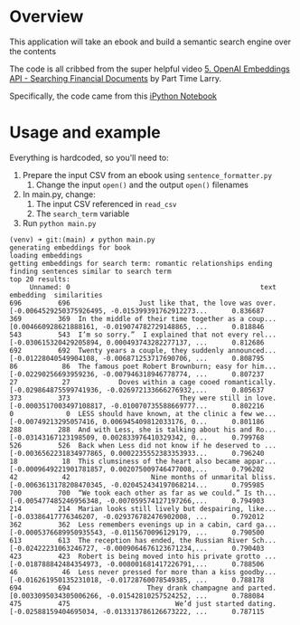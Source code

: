 # Overview
This application will take an ebook and build a semantic search engine over the contents

The code is all cribbed from the super helpful video 
[5. OpenAI Embeddings API - Searching Financial Documents](https://www.youtube.com/watch?v=xzHhZh7F25I)
by Part Time Larry.

Specifically, the code came from this [iPython Notebook](https://colab.research.google.com/drive/1tttDqgnWL9yJtmlOFXJqA-BjQ1Pyfpax?usp=sharing#scrollTo=bUPM0-8iLNK0)

# Usage and example
Everything is hardcoded, so you'll need to:
1. Prepare the input CSV from an ebook using `sentence_formatter.py`
   1. Change the input `open()` and the output `open()` filenames
2. In main.py, change:
   1. The input CSV referenced in `read_csv`
   2. The `search_term` variable
3. Run `python main.py`

```
(venv) ➜ git:(main) ✗ python main.py
generating embeddings for book
loading embeddings
getting embeddings for search term: romantic relationships ending
finding sentences similar to search term
top 20 results:
     Unnamed: 0                                               text                                          embedding  similarities
696         696                 Just like that, the love was over.  [-0.0064529250375926495, -0.015399391762912273...      0.836687
369         369  In the middle of their time together as a coup...  [0.004660928621888161, -0.019074782729148865, ...      0.818846
543         543  I’m so sorry.”  I explained that not every rel...  [-0.030615320429205894, 0.000493743282277137, ...      0.812686
692         692  Twenty years a couple, they suddenly announced...  [-0.01228040549904108, -0.006871253717690706, ...      0.808795
86           86  The famous poet Robert Brownburn; easy for him...  [-0.02290256693959236, -0.007946318946778774, ...      0.807237
27           27            Doves within a cage cooed romantically.  [-0.029864875599741936, -0.026972133666276932,...      0.805637
373         373                           They were still in love.  [-0.0003517003497108817, -0.010070735588669777...      0.802216
0             0  LESS should have known, at the clinic a few we...  [-0.00749213295057416, 0.006945409812033176, 0...      0.801186
288         288  And with Less, she is talking about his and Ro...  [-0.03143167123198509, 0.002833976410329342, 0...      0.799768
526         526  Back when Less did not know if he deserved to ...  [-0.0036562231834977865, 0.0002235552383353933...      0.796240
18           18  This clumsiness of the heart also became appar...  [-0.0009649221901781857, 0.002075009746477008,...      0.796202
42           42                    Nine months of unmarital bliss.  [-0.0063613178208470345, -0.020452434197068214...      0.795985
700         700  “We took each other as far as we could.” Is th...  [-0.005477485246956348, -0.007059574127197266,...      0.794903
214         214  Marian looks still lively but despairing, like...  [-0.03386417776346207, -0.029376782476902008, ...      0.792012
362         362  Less remembers evenings up in a cabin, card ga...  [-0.0005376689950935543, -0.0115670096129179, ...      0.790500
613         613  The reception has ended, the Russian River Sch...  [-0.02422231063246727, -0.0009064676123671234,...      0.790403
423         423  Robert is being moved into his private grotto ...  [-0.018788842484354973, -0.008001681417226791,...      0.788506
46           46  Less never pressed for more than a kiss goodby...  [-0.016261950135231018, -0.01728760078549385, ...      0.788178
694         694                   They drank champagne and parted.  [0.0033095034305006266, -0.01542810257524252, ...      0.788084
475         475                          We’d just started dating.  [-0.02588159404695034, -0.013313786126673222, ...      0.787115
```
